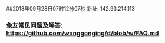 ##2018年09月28日07时12分07秒 新址: 142.93.214.113
### 兔友常见问题及解答: https://github.com/wanggonging/d/blob/w/FAQ.md

